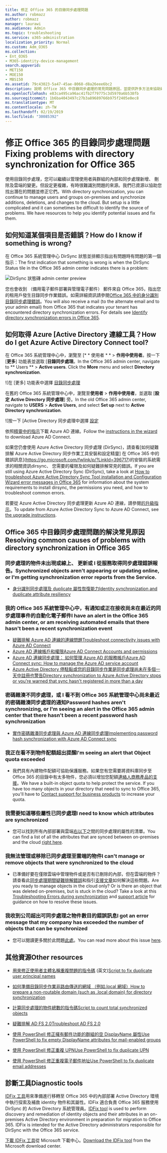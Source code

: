 ```yaml
---
title: 修正 Office 365 的目錄同步處理問題
ms.author: robmazz
author: robmazz
manager: laurawi
ms.audience: Admin
ms.topic: troubleshooting
ms.service: o365-administration
localization_priority: Normal
ms.custom: Adm_O365
ms.collection:
- Ent_O365
- M365-identity-device-management
search.appverid:
- MET150
- MOE150
- MBS150
ms.assetid: 79c43023-5a47-45ae-8068-d8a26eee6bc2
description: 說明 Office 365 中目錄同步處理的常見問題原因，並提供許多方法來協助疑難排解和解決它們。
ms.openlocfilehash: e83ca495ca96ac41fb2f79775c3d5970a6b538fb
ms.sourcegitcommit: 1b6ba4043497c27b3a89689766b975f2405e0ec8
ms.translationtype: MT
ms.contentlocale: zh-TW
ms.lasthandoff: 02/19/2019
ms.locfileid: "30085392"
---
```

# <a name="fixing-problems-with-directory-synchronization-for-office-365"></a><span data-ttu-id="647b0-103">修正 Office 365 的目錄同步處理問題</span><span class="sxs-lookup"><span data-stu-id="647b0-103">Fixing problems with directory synchronization for Office 365</span></span>

<span data-ttu-id="647b0-p101">使用目錄同步處理，您可以繼續以管理使用者與群組的內部和同步處理新增、 刪除及雲端的變更。但設定更複雜，有時很難識別問題的來源。我們已資源以協助您找出潛在的問題並修正它們。</span><span class="sxs-lookup"><span data-stu-id="647b0-p101">With directory synchronization, you can continue to manage users and groups on-premises and synchronize additions, deletions, and changes to the cloud. But setup is a little complicated and it can sometimes be difficult to identify the source of problems. We have resources to help you identify potential issues and fix them.</span></span>
  
## <a name="how-do-i-know-if-something-is-wrong"></a><span data-ttu-id="647b0-107">如何知道某個項目是否錯誤？</span><span class="sxs-lookup"><span data-stu-id="647b0-107">How do I know if something is wrong?</span></span>

<span data-ttu-id="647b0-108">在 Office 365 系統管理中心 DirSync 狀態並排顯示指出有問題時有問題的第一個指示：</span><span class="sxs-lookup"><span data-stu-id="647b0-108">The first indication that something is wrong is when the DirSync Status tile in the Office 365 admin center indicates there is a problem:</span></span>
  
![DirSync 狀態磚 admin center preview](media/060006e9-de61-49d5-8979-e77cda198e71.png)
  
<span data-ttu-id="647b0-p102">您也會收到 （備用電子郵件部署與管理電子郵件） 郵件來自 Office 365，指出您的租用戶發生目錄同步作業錯誤。如需詳細資訊請參閱[Office 365 中的身分識別目錄同步處理錯誤](identify-directory-synchronization-errors.md)。</span><span class="sxs-lookup"><span data-stu-id="647b0-p102">You will also receive a mail (to the alternate email and to your admin email) from Office 365 that indicates your tenant has encountered directory synchronization errors. For details see [Identify directory synchronization errors in Office 365](identify-directory-synchronization-errors.md).</span></span>
  
## <a name="how-do-i-get-azure-active-directory-connect-tool"></a><span data-ttu-id="647b0-112">如何取得 Azure [Active Directory 連線工具？</span><span class="sxs-lookup"><span data-stu-id="647b0-112">How do I get Azure Active Directory Connect tool?</span></span>

<span data-ttu-id="647b0-p103">在 Office 365 系統管理中心中，瀏覽至 [\* \* 使用者 \* \* \> **作用中使用者**。按一下 [**更多**] 功能表並選取 [**目錄同步處理**。</span><span class="sxs-lookup"><span data-stu-id="647b0-p103">In the Office 365 admin center, navigate to \*\* Users \*\* \> **Active users**. Click the **More** menu and select **Directory synchronization**.</span></span> 
  
![在 [更多] 功能表中選擇 [目錄同步處理](media/dc6669e5-c01b-471e-9cdf-04f5d44e1c4b.png)
  
<span data-ttu-id="647b0-116">在舊的 Office 365 系統管理中心中，瀏覽至**使用者** \> **作用中使用者**，並選取 [**設定** **Active Directory 同步處理**] 旁。</span><span class="sxs-lookup"><span data-stu-id="647b0-116">In the old Office 365 admin center, navigate to **USERS** \> **Active Users**, and select **Set up** next to **Active Directory synchronization**.</span></span> 
  
![按一下 [Active Directory 同步處理中選擇 [設定](media/bd95492b-d65e-4072-a6ee-e562f5f566c3.png)
  
<span data-ttu-id="647b0-118">依照[精靈中的指示](set-up-directory-synchronization.md)下載 Azure AD 連線。</span><span class="sxs-lookup"><span data-stu-id="647b0-118">Follow the [instructions in the wizard](set-up-directory-synchronization.md) to download Azure AD Connect.</span></span> 
  
<span data-ttu-id="647b0-119">如果您仍會使用 Azure Active Directory 同步處理 (DirSync)，請查看[如何疑難排解 Azure Active Directory 同步作業工具安裝和設定精靈] 在 Office 365 中的錯誤訊息](https://go.microsoft.com/fwlink/p/?LinkId=396717)的安裝的系統需求的相關資訊dirsync、 您需要的權限及如何疑難排解常見的錯誤。</span><span class="sxs-lookup"><span data-stu-id="647b0-119">If you are still using Azure Active Directory Sync (DirSync), take a look at [How to troubleshoot Azure Active Directory Sync Tool installation and Configuration Wizard error messages in Office 365](https://go.microsoft.com/fwlink/p/?LinkId=396717) for information about the system requirements to install dirsync, the permissions you need, and how to troubleshoot common errors.</span></span> 
  
<span data-ttu-id="647b0-120">若要從 Azure Active Directory 同步處理更新 Azure AD 連線，請參閱[的升級指示](https://go.microsoft.com/fwlink/p/?LinkId=733240)。</span><span class="sxs-lookup"><span data-stu-id="647b0-120">To update from Azure Active Directory Sync to Azure AD Connect, see [the upgrade instructions](https://go.microsoft.com/fwlink/p/?LinkId=733240).</span></span>
  
## <a name="resolving-common-causes-of-problems-with-directory-synchronization-in-office-365"></a><span data-ttu-id="647b0-121">Office 365 中目錄同步處理問題的解決常見原因</span><span class="sxs-lookup"><span data-stu-id="647b0-121">Resolving common causes of problems with directory synchronization in Office 365</span></span>

### <a name="synchronized-objects-arent-appearing-or-updating-online-or-im-getting-synchronization-error-reports-from-the-service"></a><span data-ttu-id="647b0-122">**同步處理的物件未出現或線上、 更新或 I 從服務取得同步處理錯誤報告。**</span><span class="sxs-lookup"><span data-stu-id="647b0-122">**Synchronized objects aren't appearing or updating online, or I'm getting synchronization error reports from the Service.**</span></span>

- [<span data-ttu-id="647b0-123">身分識別同步處理及 duplicate 屬性恢復能力</span><span class="sxs-lookup"><span data-stu-id="647b0-123">Identity synchronization and duplicate attribute resiliency</span></span>](https://docs.microsoft.com/azure/active-directory/hybrid/how-to-connect-syncservice-duplicate-attribute-resiliency)

### <a name="i-have-an-alert-in-the-office-365-admin-center-or-am-receiving-automated-emails-that-there-hasnt-been-a-recent-synchronization-event"></a><span data-ttu-id="647b0-124">**我的 Office 365 系統管理中心中，有通知或正在接收尚未在最近的同步處理事件的自動化電子郵件**</span><span class="sxs-lookup"><span data-stu-id="647b0-124">**I have an alert in the Office 365 admin center, or am receiving automated emails that there hasn't been a recent synchronization event**</span></span>
- [<span data-ttu-id="647b0-125">疑難排解 Azure AD 連線的連線問題</span><span class="sxs-lookup"><span data-stu-id="647b0-125">Troubleshoot connectivity issues with Azure AD Connect</span></span>](https://docs.microsoft.com/azure/active-directory/hybrid/tshoot-connect-connectivity)
- [<span data-ttu-id="647b0-126">Azure AD 連線帳戶和權限</span><span class="sxs-lookup"><span data-stu-id="647b0-126">Azure AD Connect Accounts and permissions</span></span>](https://go.microsoft.com/fwlink/p/?LinkId=820598)
- [<span data-ttu-id="647b0-127">Azure AD 連線同步處理： 如何管理 Azure AD 的服務帳戶</span><span class="sxs-lookup"><span data-stu-id="647b0-127">Azure AD Connect sync: How to manage the Azure AD service account</span></span>](https://docs.microsoft.com/azure/active-directory/hybrid/how-to-connect-azureadaccount)
- [<span data-ttu-id="647b0-128">Azure Active Directory 停駐點或您的目錄同步作業是同步處理尚未在多個一天中註冊也警告</span><span class="sxs-lookup"><span data-stu-id="647b0-128">Directory synchronization to Azure Active Directory stops or you're warned that sync hasn't registered in more than a day</span></span>](https://support.microsoft.com/help/2882421/directory-synchronization-to-azure-active-directory-stops-or-you-re-warned-that-sync-hasn-t-registered-in-more-than-a-day)

### <a name="password-hashes-arent-synchronizing-or-im-seeing-an-alert-in-the-office-365-admin-center-that-there-hasnt-been-a-recent-password-hash-synchronization"></a><span data-ttu-id="647b0-129">**密碼雜湊不同步處理，或 I 看不到 Office 365 系統管理中心尚未最近的密碼雜湊同步處理的通知**</span><span class="sxs-lookup"><span data-stu-id="647b0-129">**Password hashes aren't synchronizing, or I'm seeing an alert in the Office 365 admin center that there hasn't been a recent password hash synchronization**</span></span>
- [<span data-ttu-id="647b0-130">實作密碼雜湊同步處理與 Azure AD 連線同步處理</span><span class="sxs-lookup"><span data-stu-id="647b0-130">Implementing password hash synchronization with Azure AD Connect sync</span></span>](https://docs.microsoft.com/azure/active-directory/hybrid/how-to-connect-password-hash-synchronization)

### <a name="im-seeing-an-alert-that-object-quota-exceeded"></a><span data-ttu-id="647b0-131">**我正在看不到物件配額超出提醒**</span><span class="sxs-lookup"><span data-stu-id="647b0-131">**I'm seeing an alert that Object quota exceeded**</span></span>
- <span data-ttu-id="647b0-p104">我們具有內建物件配額可協助保護服務。如果您有您需要將資料庫同步至 Office 365 的目錄中有太多物件，您必須以增加您配額[連絡人商務產品的支援](https://support.office.com/article/32a17ca7-6fa0-4870-8a8d-e25ba4ccfd4b)。</span><span class="sxs-lookup"><span data-stu-id="647b0-p104">We have a built-in object quota to help protect the service. If you have too many objects in your directory that need to sync to Office 365, you'll have to [Contact support for business products](https://support.office.com/article/32a17ca7-6fa0-4870-8a8d-e25ba4ccfd4b) to increase your quota.</span></span>

### <a name="i-need-to-know-which-attributes-are-synchronized"></a><span data-ttu-id="647b0-134">**我需要知道哪些屬性已同步處理**</span><span class="sxs-lookup"><span data-stu-id="647b0-134">**I need to know which attributes are synchronized**</span></span>
- <span data-ttu-id="647b0-135">您可以找到所有內部部署與雲端[右以下](https://go.microsoft.com/fwlink/p/?LinkId=396719)之間的同步處理的屬性的清單。</span><span class="sxs-lookup"><span data-stu-id="647b0-135">You can find a list of all the attributes that are synced between on-premises and the cloud [right here](https://go.microsoft.com/fwlink/p/?LinkId=396719).</span></span>

### <a name="i-cant-manage-or-remove-objects-that-were-synchronized-to-the-cloud"></a><span data-ttu-id="647b0-136">**我無法管理或移除已同步處理至雲端的物件**</span><span class="sxs-lookup"><span data-stu-id="647b0-136">**I can't manage or remove objects that were synchronized to the cloud**</span></span>
- <span data-ttu-id="647b0-p105">已準備好要在僅限雲端中管理物件或是否有已刪除的內部，但在雲端的物件？請查看此[同步處理期間疑難排解錯誤](https://go.microsoft.com/fwlink/p/?linkid=842044)和指引[支援文章](https://go.microsoft.com/fwlink/p/?LinkId=396720)如何解決這些問題。</span><span class="sxs-lookup"><span data-stu-id="647b0-p105">Are you ready to manage objects in the cloud only? Or is there an object that was deleted on-premises, but is stuck in the cloud? Take a look at this [Troubleshooting Errors during synchronization](https://go.microsoft.com/fwlink/p/?linkid=842044) and [support article](https://go.microsoft.com/fwlink/p/?LinkId=396720) for guidance on how to resolve these issues.</span></span>

### <a name="i-got-an-error-message-that-my-company-has-exceeded-the-number-of-objects-that-can-be-synchronized"></a><span data-ttu-id="647b0-140">**我收到公司超出可同步處理之物件數目的錯誤訊息**</span><span class="sxs-lookup"><span data-stu-id="647b0-140">**I got an error message that my company has exceeded the number of objects that can be synchronized**</span></span>
- <span data-ttu-id="647b0-141">您可以閱讀更多關於此問題[此處](https://go.microsoft.com/fwlink/p/?LinkId=396721)。</span><span class="sxs-lookup"><span data-stu-id="647b0-141">You can read more about this issue [here](https://go.microsoft.com/fwlink/p/?LinkId=396721).</span></span>
   
## <a name="other-resources"></a><span data-ttu-id="647b0-142">其他資源</span><span class="sxs-lookup"><span data-stu-id="647b0-142">Other resources</span></span>

- <span data-ttu-id="647b0-143">[用來修正使用者主體名稱重複問題的指令碼](https://go.microsoft.com/fwlink/p/?LinkId=396725) (英文)</span><span class="sxs-lookup"><span data-stu-id="647b0-143">[Script to fix duplicate user principal names](https://go.microsoft.com/fwlink/p/?LinkId=396725)</span></span>
    
- [<span data-ttu-id="647b0-144">如何準備目錄同步作業非路由傳送的網域 （例如.local 網域）</span><span class="sxs-lookup"><span data-stu-id="647b0-144">How to prepare a non-routable domain (such as .local domain) for directory synchronization</span></span>](prepare-a-non-routable-domain-for-directory-synchronization.md)
    
- [<span data-ttu-id="647b0-145">計算同步處理的物件總數的指令碼</span><span class="sxs-lookup"><span data-stu-id="647b0-145">Script to count total synchronized objects</span></span>](https://go.microsoft.com/fwlink/p/?LinkId=396726)
    
- [<span data-ttu-id="647b0-146">疑難排解 AD FS 2.0</span><span class="sxs-lookup"><span data-stu-id="647b0-146">Troubleshoot AD FS 2.0</span></span>](https://go.microsoft.com/fwlink/p/?LinkId=396727)
    
- [<span data-ttu-id="647b0-147">使用 PowerShell 修正擁有郵件功能的群組的空 DisplayName 屬性</span><span class="sxs-lookup"><span data-stu-id="647b0-147">Use PowerShell to fix empty DisplayName attributes for mail-enabled groups</span></span>](https://go.microsoft.com/fwlink/p/?LinkId=396728)
    
- [<span data-ttu-id="647b0-148">使用 PowerShell 修正重複 UPN</span><span class="sxs-lookup"><span data-stu-id="647b0-148">Use PowerShell to fix duplicate UPN</span></span>](https://go.microsoft.com/fwlink/p/?LinkId=396730)
    
- [<span data-ttu-id="647b0-149">使用 PowerShell 修正重複電子郵件地址</span><span class="sxs-lookup"><span data-stu-id="647b0-149">Use PowerShell to fix duplicate email addresses</span></span>](https://go.microsoft.com/fwlink/p/?LinkId=396731)
    
## <a name="diagnostic-tools"></a><span data-ttu-id="647b0-150">診斷工具</span><span class="sxs-lookup"><span data-stu-id="647b0-150">Diagnostic tools</span></span>

<span data-ttu-id="647b0-p106">[IDFix 工具](prepare-directory-attributes-for-synch-with-idfix.md)用來準備進行移轉至 Office 365 中的內部部署 Active Directory 環境中執行探索及補救 identity 物件和其屬性。IDFix 適合負責 Office 365 服務使用 DirSync 的 Active Directory 系統管理員。</span><span class="sxs-lookup"><span data-stu-id="647b0-p106">[IDFix tool](prepare-directory-attributes-for-synch-with-idfix.md) is used to perform discovery and remediation of identity objects and their attributes in an on-premises Active Directory environment in preparation for migration to Office 365. IDFix is intended for the Active Directory administrators responsible for DirSync with the Office 365 service.</span></span> 

<span data-ttu-id="647b0-153">[下載 IDFix 工具](https://go.microsoft.com/fwlink/p/?LinkId=396718)從 Microsoft 下載中心。</span><span class="sxs-lookup"><span data-stu-id="647b0-153">[Download the IDFix tool](https://go.microsoft.com/fwlink/p/?LinkId=396718) from the Microsoft download center.</span></span>